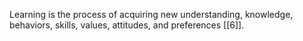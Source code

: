 Learning is the process of acquiring new understanding, knowledge, behaviors, skills, values, attitudes, and preferences [[6]].



